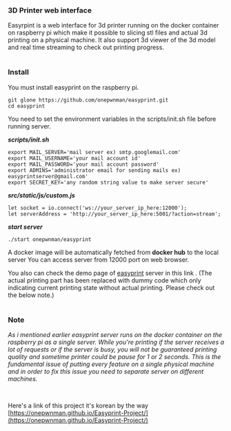 ### 3D Printer web interface 


Easyrpint is a web interface for 3d printer running on the docker container on raspberry pi
which make it possible to slicing stl files and actual 3d printing on a physical machine.
It also support 3d viewer of the 3d model and real time streaming to check out printing progress.
#

### Install

You must install easyprint on the raspberry pi.
```
git glone https://github.com/onepwnman/easyprint.git
cd easyprint
```


You need to set the environment variables in the scripts/init.sh file before running server.

 

**_scripts/init.sh_**
```
export MAIL_SERVER='mail server ex) smtp.googlemail.com'
export MAIL_USERNAME='your mail account id'
export MAIL_PASSWORD='your mail account password'
export ADMINS='administrator email for sending mails ex) easyprintserver@gmail.com'
export SECRET_KEY='any random string value to make server secure'
```

**_src/static/js/custom.js_**
```
let socket = io.connect('ws://your_server_ip_here:12000'); 
let serverAddress = 'http://your_server_ip_here:5001/?action=stream';
```           
 
**_start server_**
```
./start onepwnman/easyprint
```
A docker image will be automatically fetched from **docker hub** to the local server
You can access server from 12000 port on web browser.


You also can check the demo page of  [easyprint](https://easyprint.hopto.org) server in this link . 
(The actual printing part has been replaced with dummy code which only indicating current printing state without actual printing. Please check out the below note.)   

#

### Note

_As i mentioned earlier easyprint server runs on the docker container on the raspberry pi as a single server.
While you're printing if the server receives a lot of requests or if the server is busy, you will not be guaranteed printing quality and sometime printer could be pause for 1 or 2 seconds.
This is the fundamental issue of putting every feature on a single physical machine and in order to fix this issue you need to separate server on different machines._



<br>

Here's a link of this project 
it's korean by the way 
[https://onepwnman.github.io/Easyprint-Project/](https://onepwnman.github.io/Easyprint-Project/)
